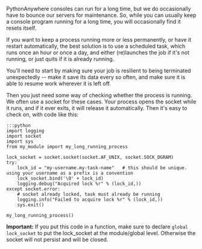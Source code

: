 
<!--
.. title: Long running tasks
.. slug: LongRunningTasks
.. date: 2015-05-13 14:35:28 UTC+01:00
.. tags:
.. category:
.. link:
.. description:
.. type: text
-->




PythonAnywhere consoles can run for a long time, but we do occasionally have to bounce our servers for maintenance. So, while you can usually keep a console program running for a long time, you will occasionally find it resets itself.

If you want to keep a process running more or less permanently, or have it restart automatically, the best solution is to use a scheduled task, which runs once an hour or once a day, and either (re)launches the job if it's not running, or just quits if it is already running.

You'll need to start by making sure your job is resilient to being terminated unexpectedly -- make it save its data every so often, and make sure it is able to resume work wherever it is left off.

Then you just need some way of checking whether the process is running. We often use a socket for these cases. Your process opens the socket while it runs, and if it ever exits, it will release it automatically. Then it's easy to check on, with code like this:

    :::python
    import logging
    import socket
    import sys
    from my_module import my_long_running_process

    lock_socket = socket.socket(socket.AF_UNIX, socket.SOCK_DGRAM)
    try:
        lock_id = "my-username.my-task-name"   # this should be unique. using your username as a prefix is a convention
        lock_socket.bind('\0' + lock_id)
        logging.debug("Acquired lock %r" % (lock_id,))
    except socket.error:
        # socket already locked, task must already be running
        logging.info("Failed to acquire lock %r" % (lock_id,))
        sys.exit()

    my_long_running_process()

__Important:__ If you put this code in a function, make sure to declare `global lock_socket` to put the lock_socket at the module/global level. Otherwise the socket will not persist and will be closed.

